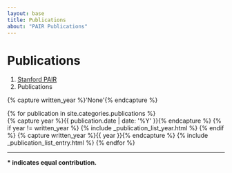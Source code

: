```yaml
---
layout: base
title: Publications
about: "PAIR Publications"
---
```

<!-- Page Content -->
<div class="container">

  <!-- Page Heading/Breadcrumbs -->
  <div class="row">
    <div class="col-lg-12">
      <h1 class="page-header">Publications</h1>
      <ol class="breadcrumb">
        <li><a href="/">Stanford PAIR</a></li>
        <li class="active">Publications</li>
      </ol>
    </div>
  </div>

  {% capture written_year %}'None'{% endcapture %}

  {% for publication in site.categories.publications %}  
    {% capture year %}{{ publication.date | date: '%Y' }}{% endcapture %}
      {% if year != written_year %}
        {% include _publication_list_year.html %}
      {% endif %}
      {% capture written_year %}{{ year }}{% endcapture %}
      {% include _publication_list_entry.html %}
  {% endfor %}

  <hr>

  <!-- Footer -->
  <footer>
    <div class="row">
      <strong>* indicates equal contribution.</strong>
      <div class="col-lg-12">
      </div>
    </div>
  </footer>

</div>
<!-- /.container -->
